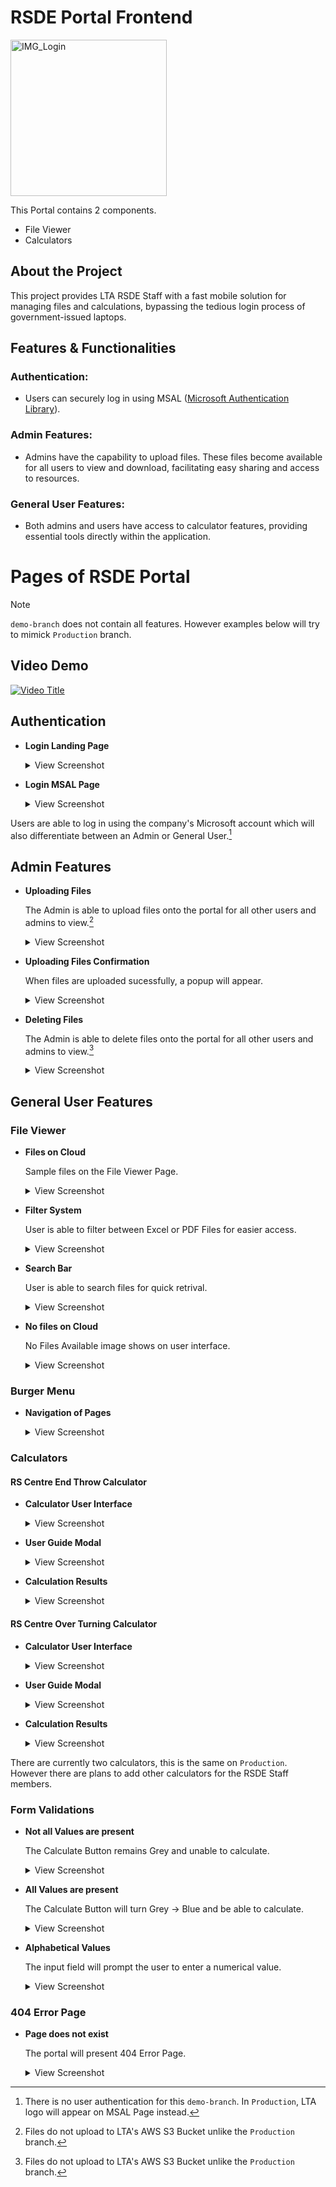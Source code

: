 # RSDE Portal Frontend

<img src="https://github.com/caizhitan/RSDE_Demo_FE/assets/150103035/3c1027f0-b491-4c83-89fc-ddb489be1b48" width="250" alt="IMG_Login">

This Portal contains 2 components.

- File Viewer
- Calculators

## About the Project

This project provides LTA RSDE Staff with a fast mobile solution for managing files and calculations, bypassing the tedious login process of government-issued laptops.

## Features & Functionalities

### Authentication:
- Users can securely log in using MSAL ([Microsoft Authentication Library](https://learn.microsoft.com/en-us/entra/identity-platform/msal-overview)).
  
### Admin Features:
- Admins have the capability to upload files. These files become available for all users to view and download, facilitating easy sharing and access to resources.

### General User Features:
- Both admins and users have access to calculator features, providing essential tools directly within the application.


# Pages of RSDE Portal
> [!NOTE]
> `demo-branch` does not contain all features. However examples below will try to mimick `Production` branch.

## Video Demo
[![Video Title](https://github.com/caizhitan/RSDE_Demo_FE/assets/150103035/fa3ef514-f92d-4cc5-b1e4-2d87fcc305c7)](https://youtu.be/SdtT3c2xZfw)


## Authentication

- **Login Landing Page**

  <details>
  <summary>View Screenshot</summary>
  <br>
  <img src="https://github.com/caizhitan/RSDE_Demo_FE/assets/150103035/3c1027f0-b491-4c83-89fc-ddb489be1b48" width="250" alt="IMG_Login">
  </details>

- **Login MSAL Page**

  <details>
  <summary>View Screenshot</summary>
  <br>
  <img src="https://github.com/caizhitan/RSDE_Demo_FE/assets/150103035/b802c248-b9b0-4f1a-bdb3-0ed270a9a5c0" width="250" alt="IMG_MSAL">
  </details>

Users are able to log in using the company's Microsoft account which will also differentiate between an Admin or General User.[^1]

## Admin Features

- **Uploading Files**
  
  The Admin is able to upload files onto the portal for all other users and admins to view.[^2]

  <details>
  <summary>View Screenshot</summary>
  <br>
  <img src="https://github.com/caizhitan/RSDE_Demo_FE/assets/150103035/ed153270-f024-41ac-a255-61dda436e088" width="250" alt="IMG_2444">
  </details>
  
- **Uploading Files Confirmation**

  When files are uploaded sucessfully, a popup will appear.

  <details>
  <summary>View Screenshot</summary>
  <br>
  <img src="https://github.com/caizhitan/RSDE_Demo_FE/assets/150103035/0742d54b-021f-4d0d-9dd0-880dd9e2192d" width="250" alt="IMG_2445">
  </details>
  
- **Deleting Files**
  
  The Admin is able to delete files onto the portal for all other users and admins to view.[^2]

  <details>
  <summary>View Screenshot</summary>
  <br>
  <img src="https://github.com/caizhitan/RSDE_Demo_FE/assets/150103035/28e79b22-e181-4f84-9153-276486cd4071" width="250" alt="IMG_2446">
  </details>

## General User Features

### File Viewer

- **Files on Cloud**

  Sample files on the File Viewer Page.
  
  <details>
  <summary>View Screenshot</summary>
  <br>
  <img src="https://github.com/caizhitan/RSDE_Demo_FE/assets/150103035/b19a5f95-93cc-4210-a16b-2bf2db3816a6" width="250" alt="IMG_2460">
  </details>
  
- **Filter System**

  User is able to filter between Excel or PDF Files for easier access.
  
  <details>
  <summary>View Screenshot</summary>
  <br>
  <img src="https://github.com/caizhitan/RSDE_Demo_FE/assets/150103035/dc671f4b-b0cf-4577-b117-68c522747bf5" width="250" alt="IMG_2461">
  </details>

- **Search Bar**

  User is able to search files for quick retrival.
  
  <details>
  <summary>View Screenshot</summary>
  <br>
  <img src="https://github.com/caizhitan/RSDE_Demo_FE/assets/150103035/b1b695bb-4c21-4ca3-8905-5a3deecd1c8e" width="250" alt="IMG_2462">
  </details>

- **No files on Cloud**
  
  No Files Available image shows on user interface.
  
  <details>
  <summary>View Screenshot</summary>
  <br>
  <img src="https://github.com/caizhitan/RSDE_Demo_FE/assets/150103035/041d8f40-f385-4253-a691-58dd89cbcbb8" width="250" alt="IMG_2443">
  </details>


### Burger Menu

- **Navigation of Pages**
  
  <details>
  <summary>View Screenshot</summary>
  <br>
  <img src="https://github.com/caizhitan/RSDE_Demo_FE/assets/150103035/2b80f41d-2de0-4850-9a91-f136f869ae92" width="250" alt="IMG_2447">
  </details>


### Calculators

#### RS Centre End Throw Calculator

- **Calculator User Interface**
  <details>
  <summary>View Screenshot</summary>
  <br>
  <img src="https://github.com/caizhitan/RSDE_Demo_FE/assets/150103035/1332d1b7-6f1e-446c-b0d3-50176d422da7" width="250" alt="IMG_2441">
  </details>

- **User Guide Modal**

  <details>
  <summary>View Screenshot</summary>
  <br>
  <img src="https://github.com/caizhitan/RSDE_Demo_FE/assets/150103035/947f837a-0be5-4fe8-865f-52838101eefb" width="250" alt="IMG_2448">
  </details>

- **Calculation Results**

  <details>
  <summary>View Screenshot</summary>
  <br>
  <img src="https://github.com/caizhitan/RSDE_Demo_FE/assets/150103035/5a1a6e61-d106-47bf-ad65-f5fbc3c44298" width="250" alt="IMG_2459">
  </details>

#### RS Centre Over Turning Calculator

- **Calculator User Interface**
  <details>
  <summary>View Screenshot</summary>
  <br>
  <img src="https://github.com/caizhitan/RSDE_Demo_FE/assets/150103035/95953bb4-a3c7-4d37-840c-286c5a264a41" width="250" alt="IMG_2442">
  </details>

- **User Guide Modal**

  <details>
  <summary>View Screenshot</summary>
  <br>
  <img src="https://github.com/caizhitan/RSDE_Demo_FE/assets/150103035/f4c87452-80ef-4c51-bd2c-59a159750b5f" width="250" alt="IMG_2449">
  </details>

- **Calculation Results**

  <details>
  <summary>View Screenshot</summary>
  <br>
  <img src="https://github.com/caizhitan/RSDE_Demo_FE/assets/150103035/f613bcff-0082-4209-bfe7-cc3973454a06" width="250" alt="IMG_2458">
  </details>

  
There are currently two calculators, this is the same on `Production`. However there are plans to add other calculators for the RSDE Staff members.

### Form Validations

- **Not all Values are present**

  The Calculate Button remains Grey and unable to calculate.

  <details>
  <summary>View Screenshot</summary>
  <br>
  <img src="https://github.com/caizhitan/RSDE_FE_Demo/assets/150103035/dcfd3f03-2bd4-4a2c-b9bf-21ad9f1c1f05" width="250" alt="IMG_2428">
  </details>

- **All Values are present**

  The Calculate Button will turn Grey -> Blue and be able to calculate.

  <details>
  <summary>View Screenshot</summary>
  <br>
  <img src="https://github.com/caizhitan/RSDE_FE_Demo/assets/150103035/ba7b538b-478c-4f08-b58d-6c934afb8cf3" width="250" alt="IMG_2426">
  </details>

- **Alphabetical Values**

  The input field will prompt the user to enter a numerical value.

  <details>
  <summary>View Screenshot</summary>
  <br>
  <img src="https://github.com/caizhitan/RSDE_FE_Demo/assets/150103035/996c7642-e916-4091-9fde-2839fc001d6c" width="250" alt="IMG_2427">
  </details>

### 404 Error Page

- **Page does not exist**

  The portal will present 404 Error Page.

  
  <details>
  <summary>View Screenshot</summary>
  <br>
  <img src="https://github.com/caizhitan/RSDE_Demo_FE/assets/150103035/9bcd33c4-cafa-496c-acab-c3153bacc958" width="250" alt="IMG_2500">
  </details>






[^1]: There is no user authentication for this `demo-branch`. In `Production`, LTA logo will appear on MSAL Page instead.
[^2]: Files do not upload to LTA's AWS S3 Bucket unlike the `Production` branch.
